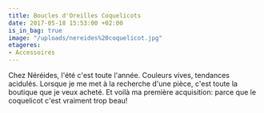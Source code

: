 ```yaml
---
title: Boucles d'Oreilles Coquelicots
date: 2017-05-18 15:53:00 +02:00
is_in_bag: true
image: "/uploads/nereides%20coquelicot.jpg"
etageres:
- Accessoires
---
```


Chez Néréides, l'été c'est toute l'année. Couleurs vives, tendances acidulés. Lorsque je me met à la recherche d'une pièce, c'est toute la boutique que je veux acheté. Et voilà ma première acquisition: parce que le coquelicot c'est vraiment trop beau!